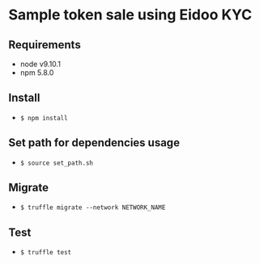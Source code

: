 # Sample token sale using Eidoo KYC

## Requirements
- node v9.10.1
- npm 5.8.0

## Install
- `$ npm install`

## Set path for dependencies usage
- `$ source set_path.sh`

## Migrate
- `$ truffle migrate --network NETWORK_NAME`

## Test
- `$ truffle test`
